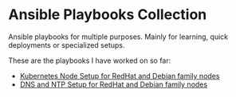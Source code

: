 # Ansible Playbooks Collection

Ansible playbooks for multiple purposes. Mainly for learning, quick deployments or specialized setups. 

These are the playbooks I have worked on so far:

- [Kubernetes Node Setup for RedHat and Debian family nodes](k8s-node-setup)
- [DNS and NTP Setup for RedHat and Debian family nodes](dns-ntp-setup)

